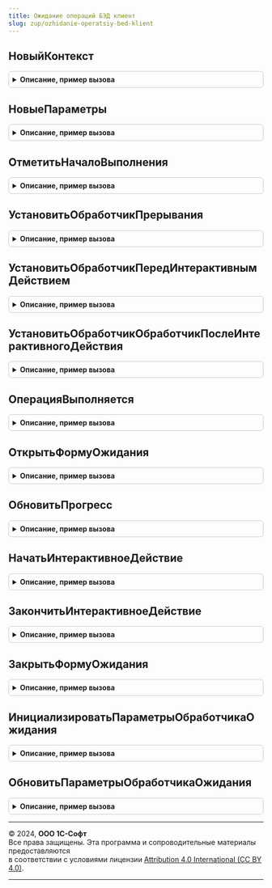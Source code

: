 ```yaml
---
title: Ожидание операций БЭД клиент
slug: zup/ozhidanie-operatsiy-bed-klient
---
```



## НовыйКонтекст
<details style="margin: 1em 0; padding: 0.5em; border: 1px solid #ccc; border-radius: 6px;">

<summary style="font-weight: bold; cursor: pointer;">Описание, пример вызова</summary>

```bsl

// Конструктор контекста ожидания выполнения операции.
//
// Параметры:
// 	ПараметрыОжиданияОперации - см. ОжиданиеОперацийБЭДСлужебныйКлиентСервер.НовыеПараметры
// Возвращаемое значение:
// 	Структура - данные контекста ожидания операции. Для работы с контекстом используются методы данного модуля.
Функция НовыйКонтекст(ПараметрыОжиданияОперации) Экспорт
```

Пример вызова
```bsl
Результат = ОжиданиеОперацийБЭДКлиент.НовыйКонтекст(ПараметрыОжиданияОперации) 
```
</details>

## НовыеПараметры
<details style="margin: 1em 0; padding: 0.5em; border: 1px solid #ccc; border-radius: 6px;">

<summary style="font-weight: bold; cursor: pointer;">Описание, пример вызова</summary>

```bsl

// См. ОжиданиеОперацийБЭДСлужебныйКлиентСервер.НовыеПараметры
Функция НовыеПараметры() Экспорт
```

Пример вызова
```bsl
Результат = ОжиданиеОперацийБЭДКлиент.НовыеПараметры() 
```
</details>

## ОтметитьНачалоВыполнения
<details style="margin: 1em 0; padding: 0.5em; border: 1px solid #ccc; border-radius: 6px;">

<summary style="font-weight: bold; cursor: pointer;">Описание, пример вызова</summary>

```bsl

// Отмечает, что началось выполнение операции. Требуется для того, чтобы модуль, вызывающий асинхронную операцию, смог
// принять решение, открывать форму ожидания или нет.
//
// Параметры:
// 	КонтекстОжиданияОперации - см. НовыйКонтекст
Процедура ОтметитьНачалоВыполнения(КонтекстОжиданияОперации) Экспорт
```

Пример вызова
```bsl
ОжиданиеОперацийБЭДКлиент.ОтметитьНачалоВыполнения(КонтекстОжиданияОперации) 
```
</details>

## УстановитьОбработчикПрерывания
<details style="margin: 1em 0; padding: 0.5em; border: 1px solid #ccc; border-radius: 6px;">

<summary style="font-weight: bold; cursor: pointer;">Описание, пример вызова</summary>

```bsl

// Позволяет асинхронной операции установить обработчик, который будет вызван при отмене операции из интерфейса.
//
// Параметры:
// 	Обработчик - ОписаниеОповещения - обработчик оповещения, который будет вызван при интерактивной отмене операции.
// 		Результат в обработчик не передается. Все необходимое для идентификации операции необходимо добавить
// 		в ДополнительныеПараметры обработчика оповещения.
// 	КонтекстОжиданияОперации - см. НовыйКонтекст.
Процедура УстановитьОбработчикПрерывания(Обработчик, КонтекстОжиданияОперации) Экспорт
```

Пример вызова
```bsl
ОжиданиеОперацийБЭДКлиент.УстановитьОбработчикПрерывания(Обработчик, КонтекстОжиданияОперации) 
```
</details>

## УстановитьОбработчикПередИнтерактивнымДействием
<details style="margin: 1em 0; padding: 0.5em; border: 1px solid #ccc; border-radius: 6px;">

<summary style="font-weight: bold; cursor: pointer;">Описание, пример вызова</summary>

```bsl

// Позволяет подписаться на событие перед выполнением интерактивного действия (запрос пароля, открытие формы запроса
// данных и т.д.). Имеет смысл, когда интерфейс, вызывающий асинхронную операцию, использует вместо стандартной формы
// ожидания операции свои механизмы и хочет реагировать на выполнение интерактивных действий в асинхронной операции.
// Используется только в паре с УстановитьОбработчикОбработчикПослеИнтерактивногоДействия.
//
// Параметры:
// 	Обработчик - ОписаниеОповещения - обработчик, который будет вызван перед выполнением интерактивного действия.
// 		Результат в обработчик не передается. Все необходимое для идентификации операции необходимо добавить
// 		в ДополнительныеПараметры обработчика оповещения.
// 	КонтекстОжиданияОперации - см. НовыйКонтекст.
Процедура УстановитьОбработчикПередИнтерактивнымДействием(Обработчик, КонтекстОжиданияОперации) Экспорт
```

Пример вызова
```bsl
ОжиданиеОперацийБЭДКлиент.УстановитьОбработчикПередИнтерактивнымДействием(Обработчик, КонтекстОжиданияОперации) 
```
</details>

## УстановитьОбработчикОбработчикПослеИнтерактивногоДействия
<details style="margin: 1em 0; padding: 0.5em; border: 1px solid #ccc; border-radius: 6px;">

<summary style="font-weight: bold; cursor: pointer;">Описание, пример вызова</summary>

```bsl

// Позволяет подписаться на событие после выполнением интерактивного действия (запрос пароля, открытие формы запроса
// данных и т.д.). Имеет смысл, когда интерфейс, вызывающий асинхронную операцию, использует вместо стандартной формы
// ожидания операции свои механизмы и хочет реагировать на выполнение интерактивных действий в асинхронной операции.
// Используется только в паре с УстановитьОбработчикПередИнтерактивнымДействием.
//
// Параметры:
// 	Обработчик - ОписаниеОповещения - обработчик, который будет вызван после выполнением интерактивного действия.
// 		Результат в обработчик не передается. Все необходимое для идентификации операции необходимо добавить
// 		в ДополнительныеПараметры обработчика оповещения.
// 	КонтекстОжиданияОперации - см. НовыйКонтекст.
Процедура УстановитьОбработчикОбработчикПослеИнтерактивногоДействия(Обработчик, КонтекстОжиданияОперации) Экспорт
```

Пример вызова
```bsl
ОжиданиеОперацийБЭДКлиент.УстановитьОбработчикОбработчикПослеИнтерактивногоДействия(Обработчик, КонтекстОжиданияОперации) 
```
</details>

## ОперацияВыполняется
<details style="margin: 1em 0; padding: 0.5em; border: 1px solid #ccc; border-radius: 6px;">

<summary style="font-weight: bold; cursor: pointer;">Описание, пример вызова</summary>

```bsl

// Определяет, выполняется ли асинхронная операция.
//
// Параметры:
// 	КонтекстОжиданияОперации - см. НовыйКонтекст.
// Возвращаемое значение:
// 	Булево - Истина, если операция выполняется.
Функция ОперацияВыполняется(КонтекстОжиданияОперации) Экспорт
```

Пример вызова
```bsl
Результат = ОжиданиеОперацийБЭДКлиент.ОперацияВыполняется(КонтекстОжиданияОперации) 
```
</details>

## ОткрытьФормуОжидания
<details style="margin: 1em 0; padding: 0.5em; border: 1px solid #ccc; border-radius: 6px;">

<summary style="font-weight: bold; cursor: pointer;">Описание, пример вызова</summary>

```bsl

// Открывает форму ожидания операции.
//
// Параметры:
// 	ФормаВладелец - ФормаКлиентскогоПриложения - форма, которая будет владельцем формы ожидания.
// 	КонтекстОжиданияОперации - см. НовыйКонтекст.
Процедура ОткрытьФормуОжидания(ФормаВладелец, КонтекстОжиданияОперации) Экспорт
```

Пример вызова
```bsl
ОжиданиеОперацийБЭДКлиент.ОткрытьФормуОжидания(ФормаВладелец, КонтекстОжиданияОперации) 
```
</details>

## ОбновитьПрогресс
<details style="margin: 1em 0; padding: 0.5em; border: 1px solid #ccc; border-radius: 6px;">

<summary style="font-weight: bold; cursor: pointer;">Описание, пример вызова</summary>

```bsl

// Обновляет параметры формы ожидания операции.
// Для использования асинхронной операцией.
//
// Параметры:
// 	ПараметрыОжиданияОперации - см. НовыеПараметры.
// 	КонтекстОжиданияОперации - см. НовыйКонтекст.
Процедура ОбновитьПрогресс(ПараметрыОжиданияОперации, КонтекстОжиданияОперации) Экспорт
```

Пример вызова
```bsl
ОжиданиеОперацийБЭДКлиент.ОбновитьПрогресс(ПараметрыОжиданияОперации, КонтекстОжиданияОперации) 
```
</details>

## НачатьИнтерактивноеДействие
<details style="margin: 1em 0; padding: 0.5em; border: 1px solid #ccc; border-radius: 6px;">

<summary style="font-weight: bold; cursor: pointer;">Описание, пример вызова</summary>

```bsl

// Оповещает интерфейс ожидания выполнения операции о начале выполнения интерактивных действий в асинхронной операции.
//
// Параметры:
// 	КонтекстОжиданияОперации - см. НовыйКонтекст.
Процедура НачатьИнтерактивноеДействие(КонтекстОжиданияОперации) Экспорт
```

Пример вызова
```bsl
ОжиданиеОперацийБЭДКлиент.НачатьИнтерактивноеДействие(КонтекстОжиданияОперации) 
```
</details>

## ЗакончитьИнтерактивноеДействие
<details style="margin: 1em 0; padding: 0.5em; border: 1px solid #ccc; border-radius: 6px;">

<summary style="font-weight: bold; cursor: pointer;">Описание, пример вызова</summary>

```bsl

// Оповещает интерфейс ожидания выполнения операции об окончании выполнения интерактивных действий в асинхронной операции.
//
// Параметры:
// 	КонтекстОжиданияОперации - см. НовыйКонтекст.
Процедура ЗакончитьИнтерактивноеДействие(КонтекстОжиданияОперации) Экспорт
```

Пример вызова
```bsl
ОжиданиеОперацийБЭДКлиент.ЗакончитьИнтерактивноеДействие(КонтекстОжиданияОперации) 
```
</details>

## ЗакрытьФормуОжидания
<details style="margin: 1em 0; padding: 0.5em; border: 1px solid #ccc; border-radius: 6px;">

<summary style="font-weight: bold; cursor: pointer;">Описание, пример вызова</summary>

```bsl

// Закрывает форму ожидания выполнения операции, см. ОткрытьФормуОжидания.
//
// Параметры:
// 	КонтекстОжиданияОперации - см. НовыйКонтекст.
Процедура ЗакрытьФормуОжидания(КонтекстОжиданияОперации) Экспорт
```

Пример вызова
```bsl
ОжиданиеОперацийБЭДКлиент.ЗакрытьФормуОжидания(КонтекстОжиданияОперации) 
```
</details>

## ИнициализироватьПараметрыОбработчикаОжидания
<details style="margin: 1em 0; padding: 0.5em; border: 1px solid #ccc; border-radius: 6px;">

<summary style="font-weight: bold; cursor: pointer;">Описание, пример вызова</summary>

```bsl

// Заполняет структуру параметров значениями по умолчанию.
//
// Параметры:
//  ПараметрыОбработчикаОжидания - Структура - заполняется значениями по умолчанию.
//
//
Процедура ИнициализироватьПараметрыОбработчикаОжидания(ПараметрыОбработчикаОжидания) Экспорт
```

Пример вызова
```bsl
ОжиданиеОперацийБЭДКлиент.ИнициализироватьПараметрыОбработчикаОжидания(ПараметрыОбработчикаОжидания) 
```
</details>

## ОбновитьПараметрыОбработчикаОжидания
<details style="margin: 1em 0; padding: 0.5em; border: 1px solid #ccc; border-radius: 6px;">

<summary style="font-weight: bold; cursor: pointer;">Описание, пример вызова</summary>

```bsl

// Заполняет структуру параметров новыми расчетными значениями.
//
// Параметры:
//  ПараметрыОбработчикаОжидания - Структура - заполняется расчетными значениями.
//
//
Процедура ОбновитьПараметрыОбработчикаОжидания(ПараметрыОбработчикаОжидания) Экспорт
```

Пример вызова
```bsl
ОжиданиеОперацийБЭДКлиент.ОбновитьПараметрыОбработчикаОжидания(ПараметрыОбработчикаОжидания) 
```
</details>

---

© 2024, **ООО 1С-Софт**  
Все права защищены. Эта программа и сопроводительные материалы предоставляются  
в соответствии с условиями лицензии [Attribution 4.0 International (CC BY 4.0)](https://creativecommons.org/licenses/by/4.0/legalcode).

---
